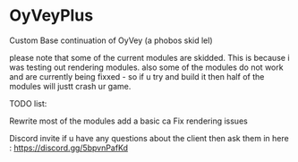 # OyVeyPlus
Custom Base continuation of OyVey (a phobos skid lel)

please note that some of the current modules are skidded. This is because i was testing out rendering modules. 
also some of the modules do not work and are currently being fixxed - so if u try and build it then half of the modules will justt  crash ur game. 

TODO list:

Rewrite most of the modules
add a basic ca
Fix rendering issues

Discord invite if u have any questions about the client then ask them in here :
https://discord.gg/5bpvnPafKd
